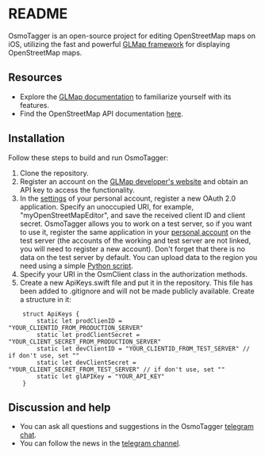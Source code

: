 # README

OsmoTagger is an open-source project for editing OpenStreetMap maps on iOS, utilizing the fast and powerful [GLMap framework](https://globus.software) for displaying OpenStreetMap maps.

## Resources

* Explore the [GLMap documentation](https://globus.software/docs/objc/api/latest/index.html) to familiarize yourself with its features.
* Find the OpenStreetMap API documentation [here](https://wiki.openstreetmap.org/wiki/API_v0.6).

## Installation

Follow these steps to build and run OsmoTagger:

1. Clone the repository.
2. Register an account on the [GLMap developer's website](https://user.getyourmap.com/) and obtain an API key to access the functionality.
3. In the [settings](https://www.openstreetmap.org/oauth2/applications) of your personal account, register a new OAuth 2.0 application. Specify an unoccupied URI, for example, "myOpenStreetMapEditor", and save the received client ID and client secret. OsmoTagger allows you to work on a test server, so if you want to use it, register the same application in your [personal account](https://master.apis.dev.openstreetmap.org/oauth2/applications) on the test server (the accounts of the working and test server are not linked, you will need to register a new account). Don't forget that there is no data on the test server by default. You can upload data to the region you need using a simple [Python script](https://github.com/Zverik/osm_to_sandbox).
4. Specify your URI in the OsmClient class in the authorization methods.
5. Create a new ApiKeys.swift file and put it in the repository. This file has been added to .gitignore and will not be made publicly available. Create a structure in it:

```
    struct ApiKeys {
        static let prodClienID = "YOUR_CLIENTID_FROM_PRODUCTION_SERVER"
        static let prodClientSecret = "YOUR_CLIENT_SECRET_FROM_PRODUCTION_SERVER"
        static let devClientID = "YOUR_CLIENTID_FROM_TEST_SERVER" // if don't use, set ""
        static let devClientSecret = "YOUR_CLIENT_SECRET_FROM_TEST_SERVER" // if don't use, set ""
        static let glAPIKey = "YOUR_API_KEY"
    }
```

## Discussion and help

* You can ask all questions and suggestions in the OsmoTagger [telegram chat](https://t.me/OsmoTagger_chat).
* You can follow the news in the [telegram channel](https://t.me/OsmoTagger).
